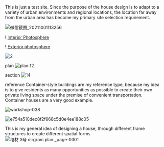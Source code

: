 

This is just a test site. Since the purpose of the house design is to adapt to a variety of urban environments and regional locations, the location far away from the urban area has become my primary site selection requirement.

![微信截图_20211001113256](https://user-images.githubusercontent.com/90523160/135561208-7cf0ed51-e31d-411f-98be-7145fb021e01.png)

! [Interior Photosphere](https://cdn.pannellum.org/2.5/pannellum.htm#panorama=https%3A//i.loli.net/2021/10/01/zNKDWFMLTBH5E71.png)


! [Exterior photosphere](https://cdn.pannellum.org/2.5/pannellum.htm#panorama=https%3A//i.ibb.co/1XPfHZH/Rhino-Crash-Dump-462312-Rhino-Autosave-2021-10-01-11-02-52.jpg)


![2](https://user-images.githubusercontent.com/90523160/135562814-7a0460e1-4344-47f6-a46b-ccdb26e8b88c.gif)


plan
![plan 12](https://user-images.githubusercontent.com/90523160/135564138-fdd5487c-21e0-427a-b3e8-c24c83a6d507.jpg)



section 
![14](https://user-images.githubusercontent.com/90523160/135564026-ddb7ddca-3787-4bbe-a85f-0962cdb67deb.jpg)


reference 
Container-style buildings are my reference type, because my idea is to give residents as many opportunities as possible to create their own private living space under the premise of convenient transportation.
Container houses are a very good example.

![workshop-038](https://user-images.githubusercontent.com/90523160/135564162-e566f3d1-2086-49b7-86a1-f9460cdc4e1b.jpg)

![e754a510dec8f2f668c5d0e4ee188c05](https://user-images.githubusercontent.com/90523160/135564160-039b06b3-b95c-4010-b2a7-c03b335fbadc.jpg)

This is my general idea of designing a house, through different frame structures to create different spatial forms.
![棺材 3号  dirgram  plan _page-0001](https://user-images.githubusercontent.com/90523160/135564684-7edfd1a1-baa2-46f9-8ed7-08d4470d3c9b.jpg)

